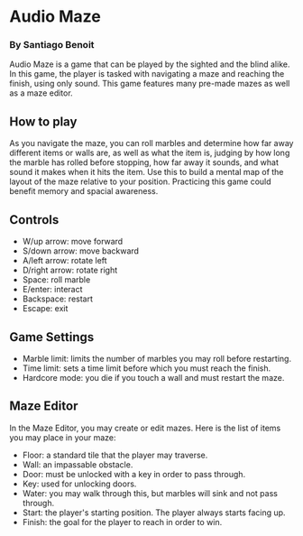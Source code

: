 # Audio Maze
### By Santiago Benoit
Audio Maze is a game that can be played by the sighted and the blind alike. In this game, the player is tasked with navigating a maze and reaching the finish, using only sound. This game features many pre-made mazes as well as a maze editor.

## How to play
As you navigate the maze, you can roll marbles and determine how far away different items or walls are, as well as what the item is, judging by how long the marble has rolled before stopping, how far away it sounds, and what sound it makes when it hits the item. Use this to build a mental map of the layout of the maze relative to your position. Practicing this game could benefit memory and spacial awareness.

## Controls
- W/up arrow: move forward
- S/down arrow: move backward
- A/left arrow: rotate left
- D/right arrow: rotate right
- Space: roll marble
- E/enter: interact
- Backspace: restart
- Escape: exit

## Game Settings
- Marble limit: limits the number of marbles you may roll before restarting.
- Time limit: sets a time limit before which you must reach the finish.
- Hardcore mode: you die if you touch a wall and must restart the maze.

## Maze Editor
In the Maze Editor, you may create or edit mazes. Here is the list of items you may place in your maze:
- Floor: a standard tile that the player may traverse.
- Wall: an impassable obstacle.
- Door: must be unlocked with a key in order to pass through.
- Key: used for unlocking doors.
- Water: you may walk through this, but marbles will sink and not pass through.
- Start: the player's starting position. The player always starts facing up.
- Finish: the goal for the player to reach in order to win.
